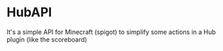 # HubAPI
It's a simple API for Minecraft (spigot) to simplify some actions in a Hub plugin (like the scoreboard)
